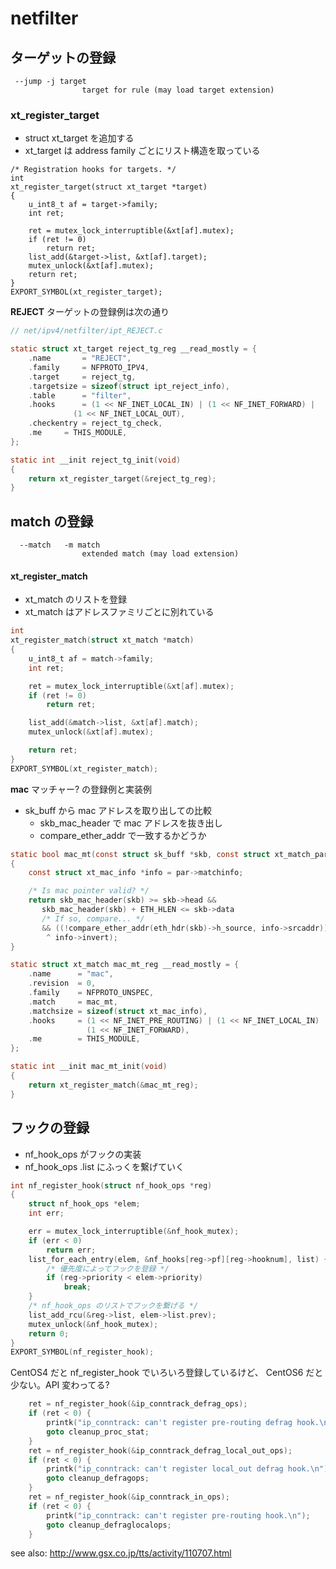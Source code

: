 # netfilter

## ターゲットの登録

```
 --jump	-j target
				target for rule (may load target extension)
```

### xt_register_target

 * struct xt_target を追加する
 * xt_target は address family ごとにリスト構造を取っている

```
/* Registration hooks for targets. */
int
xt_register_target(struct xt_target *target)
{
	u_int8_t af = target->family;
	int ret;

	ret = mutex_lock_interruptible(&xt[af].mutex);
	if (ret != 0)
		return ret;
	list_add(&target->list, &xt[af].target);
	mutex_unlock(&xt[af].mutex);
	return ret;
}
EXPORT_SYMBOL(xt_register_target);
```

**REJECT** ターゲットの登録例は次の通り

```c
// net/ipv4/netfilter/ipt_REJECT.c

static struct xt_target reject_tg_reg __read_mostly = {
	.name		= "REJECT",
	.family		= NFPROTO_IPV4,
	.target		= reject_tg,
	.targetsize	= sizeof(struct ipt_reject_info),
	.table		= "filter",
	.hooks		= (1 << NF_INET_LOCAL_IN) | (1 << NF_INET_FORWARD) |
			  (1 << NF_INET_LOCAL_OUT),
	.checkentry	= reject_tg_check,
	.me		= THIS_MODULE,
};

static int __init reject_tg_init(void)
{
	return xt_register_target(&reject_tg_reg);
}
```

## match の登録

```
  --match	-m match
				extended match (may load extension)
```

#### xt_register_match

 * xt_match のリストを登録
 * xt_match はアドレスファミリごとに別れている

```c
int
xt_register_match(struct xt_match *match)
{
	u_int8_t af = match->family;
	int ret;

	ret = mutex_lock_interruptible(&xt[af].mutex);
	if (ret != 0)
		return ret;

	list_add(&match->list, &xt[af].match);
	mutex_unlock(&xt[af].mutex);

	return ret;
}
EXPORT_SYMBOL(xt_register_match);
```

**mac** マッチャー? の登録例と実装例

 * sk_buff から mac アドレスを取り出しての比較
   * skb_mac_header で mac アドレスを抜き出し
   * compare_ether_addr で一致するかどうか

```c
static bool mac_mt(const struct sk_buff *skb, const struct xt_match_param *par)
{
    const struct xt_mac_info *info = par->matchinfo;

    /* Is mac pointer valid? */
    return skb_mac_header(skb) >= skb->head &&
	   skb_mac_header(skb) + ETH_HLEN <= skb->data
	   /* If so, compare... */
	   && ((!compare_ether_addr(eth_hdr(skb)->h_source, info->srcaddr))
		^ info->invert);
}

static struct xt_match mac_mt_reg __read_mostly = {
	.name      = "mac",
	.revision  = 0,
	.family    = NFPROTO_UNSPEC,
	.match     = mac_mt,
	.matchsize = sizeof(struct xt_mac_info),
	.hooks     = (1 << NF_INET_PRE_ROUTING) | (1 << NF_INET_LOCAL_IN) |
	             (1 << NF_INET_FORWARD),
	.me        = THIS_MODULE,
};

static int __init mac_mt_init(void)
{
	return xt_register_match(&mac_mt_reg);
}
```

## フックの登録

 * nf_hook_ops がフックの実装
 * nf_hook_ops .list にふっくを繋げていく

```c
int nf_register_hook(struct nf_hook_ops *reg)
{
	struct nf_hook_ops *elem;
	int err;

	err = mutex_lock_interruptible(&nf_hook_mutex);
	if (err < 0)
		return err;
	list_for_each_entry(elem, &nf_hooks[reg->pf][reg->hooknum], list) {
        /* 優先度によってフックを登録 */
		if (reg->priority < elem->priority)
			break;
	}
    /* nf_hook_ops のリストでフックを繋げる */
	list_add_rcu(&reg->list, elem->list.prev);
	mutex_unlock(&nf_hook_mutex);
	return 0;
}
EXPORT_SYMBOL(nf_register_hook);
```

CentOS4 だと nf_register_hook でいろいろ登録しているけど、 CentOS6 だと少ない。API 変わってる?

```c
	ret = nf_register_hook(&ip_conntrack_defrag_ops);
	if (ret < 0) {
		printk("ip_conntrack: can't register pre-routing defrag hook.\n");
		goto cleanup_proc_stat;
	}
	ret = nf_register_hook(&ip_conntrack_defrag_local_out_ops);
	if (ret < 0) {
		printk("ip_conntrack: can't register local_out defrag hook.\n");
		goto cleanup_defragops;
	}
	ret = nf_register_hook(&ip_conntrack_in_ops);
	if (ret < 0) {
		printk("ip_conntrack: can't register pre-routing hook.\n");
		goto cleanup_defraglocalops;
	}
```

see also: http://www.gsx.co.jp/tts/activity/110707.html
